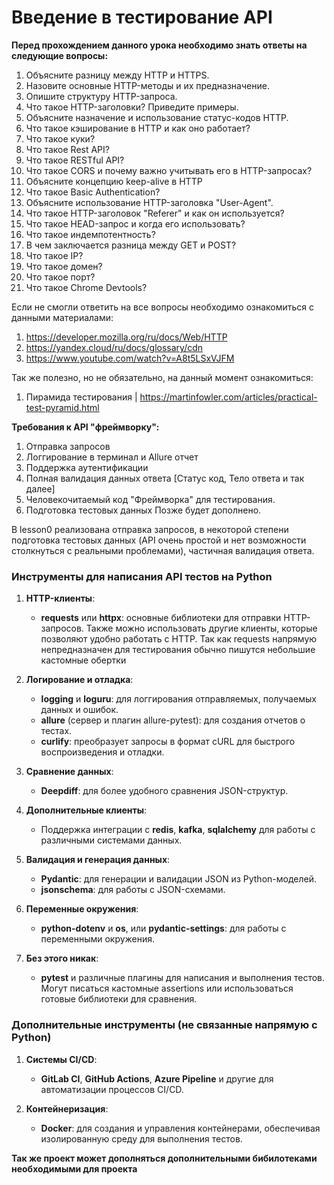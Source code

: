 # Введение в тестирование API

**Перед прохождением данного урока необходимо знать ответы на следующие вопросы:**

1. Объясните разницу между HTTP и HTTPS.
2. Назовите основные HTTP-методы и их предназначение.
3. Опишите структуру HTTP-запроса.
4. Что такое HTTP-заголовки? Приведите примеры.
5. Объясните назначение и использование статус-кодов HTTP.
6. Что такое кэширование в HTTP и как оно работает?
7. Что такое куки? 
8. Что такое Rest API?
9. Что такое RESTful API?
10. Что такое CORS и почему важно учитывать его в HTTP-запросах?
11. Объясните концепцию keep-alive в HTTP
12. Что такое Basic Authentication?
13. Объясните использование HTTP-заголовка "User-Agent".
14. Что такое HTTP-заголовок "Referer" и как он используется?
15. Что такое HEAD-запрос и когда его использовать?
16. Что такое индемпотентность? 
17. В чем заключается разница между GET и POST? 
18. Что такое IP? 
19. Что такое домен? 
20. Что такое порт? 
21. Что такое Chrome Devtools? 

Если не смогли ответить на все вопросы необходимо ознакомиться с данными материалами: 
1. <https://developer.mozilla.org/ru/docs/Web/HTTP>
2. <https://yandex.cloud/ru/docs/glossary/cdn>
3. <https://www.youtube.com/watch?v=A8t5LSxVJFM> 

Так же полезно, но не обязательно, на данный момент ознакомиться: 
1. Пирамида тестирования | <https://martinfowler.com/articles/practical-test-pyramid.html>

**Требования к API "фреймворку":** 
1. Отправка запросов 
2. Логгирование в терминал и Allure отчет 
3. Поддержка аутентификации 
4. Полная валидация данных ответа [Статус код, Тело ответа и так далее]
5. Человекочитаемый код "Фреймворка" для тестирования. 
6. Подготовка тестовых данных
Позже будет дополнено. 


В lesson0 реализована отправка запросов, в некоторой степени подготовка тестовых данных (API очень простой и нет возможности столкнуться с реальными проблемами), частичная валидация ответа. 


### Инструменты для написания API тестов на Python

1. **HTTP-клиенты**:
   - **requests** или **httpx**: основные библиотеки для отправки HTTP-запросов. Также можно использовать другие клиенты, которые позволяют удобно работать с HTTP.
   Так как requests напрямую непредназначен для тестирования обычно пишутся небольшие кастомные обертки 

2. **Логирование и отладка**:
   - **logging** и **loguru**: для логгирования отправляемых, получаемых данных и ошибок.
   - **allure** (сервер и плагин allure-pytest): для создания отчетов о тестах.
   - **curlify**: преобразует запросы в формат cURL для быстрого воспроизведения и отладки.

3. **Сравнение данных**:
   - **Deepdiff**: для более удобного сравнения JSON-структур.

4. **Дополнительные клиенты**:
   - Поддержка интеграции с **redis**, **kafka**, **sqlalchemy** для работы с различными системами данных.

5. **Валидация и генерация данных**:
   - **Pydantic**: для генерации и валидации JSON из Python-моделей.
   - **jsonschema**: для работы с JSON-схемами.

6. **Переменные окружения**:
   - **python-dotenv** и **os**, или **pydantic-settings**: для работы с переменными окружения.

7. **Без этого никак**:
   - **pytest** и различные плагины для написания и выполнения тестов. Могут писаться кастомные assertions или использоваться готовые библиотеки для сравнения. 


### Дополнительные инструменты (не связанные напрямую с Python)

1. **Системы CI/CD**:
   - **GitLab CI**, **GitHub Actions**, **Azure Pipeline** и другие для автоматизации процессов CI/CD.

2. **Контейнеризация**:
   - **Docker**: для создания и управления контейнерами, обеспечивая изолированную среду для выполнения тестов.

**Так же проект может дополняться дополнительными бибилотеками необходимыми для проекта** 